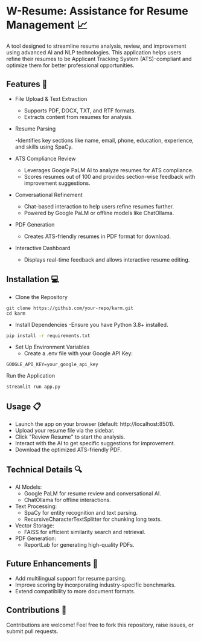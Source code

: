 # W-Resume: Assistance for Resume Management  📈
A tool designed to streamline resume analysis, review, and improvement using advanced AI and NLP technologies. This application helps users refine their resumes to be Applicant Tracking System (ATS)-compliant and optimize them for better professional opportunities.

## Features 🚀
- File Upload & Text Extraction

  - Supports PDF, DOCX, TXT, and RTF formats.
  - Extracts content from resumes for analysis.
- Resume Parsing

  -Identifies key sections like name, email, phone, education, experience, and skills using SpaCy.
- ATS Compliance Review

  - Leverages Google PaLM AI to analyze resumes for ATS compliance.
  - Scores resumes out of 100 and provides section-wise feedback with improvement suggestions.
- Conversational Refinement

  - Chat-based interaction to help users refine resumes further.
  - Powered by Google PaLM or offline models like ChatOllama.
- PDF Generation

  - Creates ATS-friendly resumes in PDF format for download.
- Interactive Dashboard

  - Displays real-time feedback and allows interactive resume editing.
## Installation 💻
- Clone the Repository
```
git clone https://github.com/your-repo/karm.git
cd karm
```
- Install Dependencies
  -Ensure you have Python 3.8+ installed.

```bash
pip install -r requirements.txt
```
- Set Up Environment Variables
  - Create a .env file with your Google API Key:

```
GOOGLE_API_KEY=your_google_api_key
```
Run the Application

```bash
streamlit run app.py
```
## Usage 📋
- Launch the app on your browser (default: http://localhost:8501).
- Upload your resume file via the sidebar.
- Click "Review Resume" to start the analysis.
- Interact with the AI to get specific suggestions for improvement.
- Download the optimized ATS-friendly PDF.
## Technical Details 🔍
- AI Models:
  - Google PaLM for resume review and conversational AI.
  - ChatOllama for offline interactions.
- Text Processing:
  - SpaCy for entity recognition and text parsing.
  - RecursiveCharacterTextSplitter for chunking long texts.
- Vector Storage:
  - FAISS for efficient similarity search and retrieval.
- PDF Generation:
  - ReportLab for generating high-quality PDFs.

## Future Enhancements 🌟
- Add multilingual support for resume parsing.
- Improve scoring by incorporating industry-specific benchmarks.
- Extend compatibility to more document formats.
## Contributions 🤝
Contributions are welcome! Feel free to fork this repository, raise issues, or submit pull requests.

